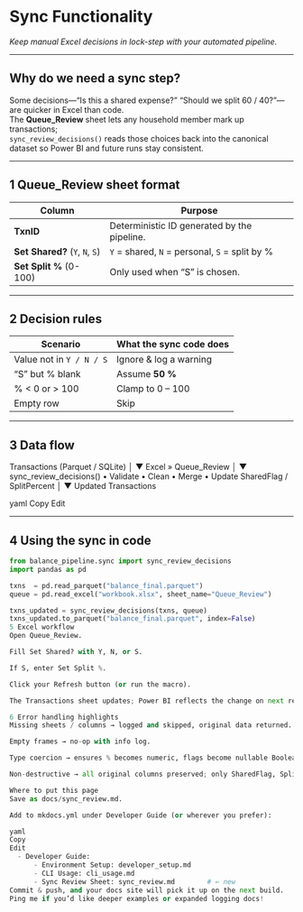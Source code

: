 # Sync Functionality

*Keep manual Excel decisions in lock-step with your automated pipeline.*

---

## Why do we need a sync step?

Some decisions—“Is this a shared expense?” “Should we split 60 / 40?”—are quicker in Excel than code.  
The **Queue_Review** sheet lets any household member mark up transactions;  
`sync_review_decisions()` reads those choices back into the canonical dataset so Power BI and future runs stay consistent.

---

## 1  Queue_Review sheet format

| Column | Purpose |
|--------|---------|
| **TxnID** | Deterministic ID generated by the pipeline. |
| **Set Shared?** (`Y`, `N`, `S`) | `Y` = shared, `N` = personal, `S` = split by % |
| **Set Split %** (0-100) | Only used when “S” is chosen. |

---

## 2  Decision rules

| Scenario | What the sync code does |
|----------|------------------------|
| Value not in `Y / N / S` | Ignore & log a warning |
| “S” but % blank | Assume **50 %** |
| % < 0 or > 100 | Clamp to 0 – 100 |
| Empty row | Skip |

---

## 3  Data flow

Transactions (Parquet / SQLite)
│
▼
Excel » Queue_Review
│
▼
sync_review_decisions()
• Validate
• Clean
• Merge
• Update SharedFlag / SplitPercent
│
▼
Updated Transactions

yaml
Copy
Edit

---

## 4  Using the sync in code

```python
from balance_pipeline.sync import sync_review_decisions
import pandas as pd

txns  = pd.read_parquet("balance_final.parquet")
queue = pd.read_excel("workbook.xlsx", sheet_name="Queue_Review")

txns_updated = sync_review_decisions(txns, queue)
txns_updated.to_parquet("balance_final.parquet", index=False)
5 Excel workflow
Open Queue_Review.

Fill Set Shared? with Y, N, or S.

If S, enter Set Split %.

Click your Refresh button (or run the macro).

The Transactions sheet updates; Power BI reflects the change on next refresh.

6 Error handling highlights
Missing sheets / columns → logged and skipped, original data returned.

Empty frames → no-op with info log.

Type coercion → ensures % becomes numeric, flags become nullable Boolean.

Non-destructive → all original columns preserved; only SharedFlag, SplitPercent mutate.

Where to put this page
Save as docs/sync_review.md.

Add to mkdocs.yml under Developer Guide (or wherever you prefer):

yaml
Copy
Edit
  - Developer Guide:
      - Environment Setup: developer_setup.md
      - CLI Usage: cli_usage.md
      - Sync Review Sheet: sync_review.md        # ← new
Commit & push, and your docs site will pick it up on the next build.
Ping me if you’d like deeper examples or expanded logging docs!